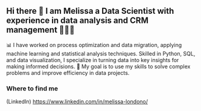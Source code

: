 ## Hi there 👋 I am Melissa a Data Scientist with experience in data analysis and CRM management 👩🏻‍💻 

📊 I have worked on process optimization and data migration, applying machine learning and statistical analysis techniques. Skilled in Python, SQL, and data visualization, I specialize in turning data into key insights for making informed decisions. 
🚀 My goal is to use my skills to solve complex problems and improve efficiency in data projects.

### Where to find me
(LinkedIn) https://www.linkedin.com/in/melissa-londono/
